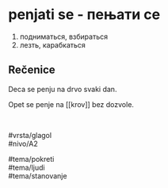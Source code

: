 # penjati se - пењати се

1. подниматься, взбираться
2. лезть, карабкаться

## Rečenice

Deca se penju na drvo svaki dan.

Opet se penje na [[krov]] bez dozvole.

<br>

#vrsta/glagol  
#nivo/A2  

#tema/pokreti  
#tema/ljudi  
#tema/stanovanje  
